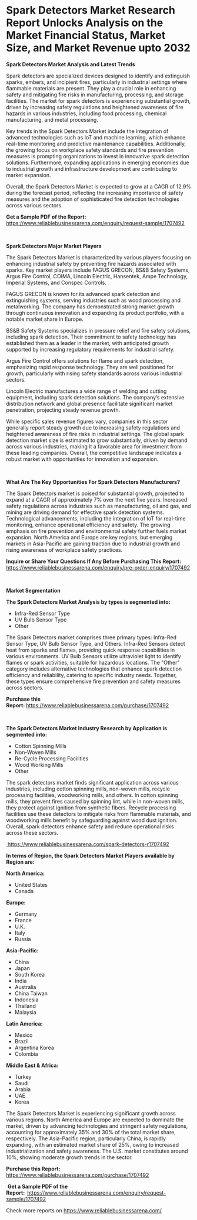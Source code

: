 <p><h1>Spark Detectors Market Research Report Unlocks Analysis on the Market Financial Status, Market Size, and Market Revenue upto 2032</h1></p><p><strong>Spark Detectors Market Analysis and Latest Trends</strong></p>
<p><p>Spark detectors are specialized devices designed to identify and extinguish sparks, embers, and incipient fires, particularly in industrial settings where flammable materials are present. They play a crucial role in enhancing safety and mitigating fire risks in manufacturing, processing, and storage facilities. The market for spark detectors is experiencing substantial growth, driven by increasing safety regulations and heightened awareness of fire hazards in various industries, including food processing, chemical manufacturing, and metal processing.</p><p>Key trends in the Spark Detectors Market include the integration of advanced technologies such as IoT and machine learning, which enhance real-time monitoring and predictive maintenance capabilities. Additionally, the growing focus on workplace safety standards and fire prevention measures is prompting organizations to invest in innovative spark detection solutions. Furthermore, expanding applications in emerging economies due to industrial growth and infrastructure development are contributing to market expansion. </p><p>Overall, the Spark Detectors Market is expected to grow at a CAGR of 12.9% during the forecast period, reflecting the increasing importance of safety measures and the adoption of sophisticated fire detection technologies across various sectors.</p></p>
<p><strong>Get a Sample PDF of the Report:&nbsp;</strong> <a href="https://www.reliablebusinessarena.com/enquiry/request-sample/1707492?utm_campaign=2621&utm_medium=2&utm_source=Github&utm_content=ia&utm_term=20022025&utm_id=spark-detectors">https://www.reliablebusinessarena.com/enquiry/request-sample/1707492</a></p>
<p>&nbsp;</p>
<p><strong>Spark Detectors Major Market Players</strong></p>
<p><p>The Spark Detectors Market is characterized by various players focusing on enhancing industrial safety by preventing fire hazards associated with sparks. Key market players include FAGUS GRECON, BS&B Safety Systems, Argus Fire Control, COIMA, Lincoln Electric, Hansentek, Ampe Technology, Imperial Systems, and Conspec Controls.</p><p>FAGUS GRECON is known for its advanced spark detection and extinguishing systems, serving industries such as wood processing and metalworking. The company has demonstrated strong market growth through continuous innovation and expanding its product portfolio, with a notable market share in Europe.</p><p>BS&B Safety Systems specializes in pressure relief and fire safety solutions, including spark detection. Their commitment to safety technology has established them as a leader in the market, with anticipated growth supported by increasing regulatory requirements for industrial safety.</p><p>Argus Fire Control offers solutions for flame and spark detection, emphasizing rapid response technology. They are well positioned for growth, particularly with rising safety standards across various industrial sectors.</p><p>Lincoln Electric manufactures a wide range of welding and cutting equipment, including spark detection solutions. The company’s extensive distribution network and global presence facilitate significant market penetration, projecting steady revenue growth.</p><p>While specific sales revenue figures vary, companies in this sector generally report steady growth due to increasing safety regulations and heightened awareness of fire risks in industrial settings. The global spark detection market size is estimated to grow substantially, driven by demand across various industries, making it a favorable area for investment from these leading companies. Overall, the competitive landscape indicates a robust market with opportunities for innovation and expansion.</p></p>
<p>&nbsp;</p>
<p><strong>What Are The Key Opportunities For Spark Detectors Manufacturers?</strong></p>
<p><p>The Spark Detectors market is poised for substantial growth, projected to expand at a CAGR of approximately 7% over the next five years. Increased safety regulations across industries such as manufacturing, oil and gas, and mining are driving demand for effective spark detection systems. Technological advancements, including the integration of IoT for real-time monitoring, enhance operational efficiency and safety. The growing emphasis on fire prevention and environmental safety further fuels market expansion. North America and Europe are key regions, but emerging markets in Asia-Pacific are gaining traction due to industrial growth and rising awareness of workplace safety practices.</p></p>
<p><strong>Inquire or Share Your Questions If Any Before Purchasing This Report:</strong> <a href="https://www.reliablebusinessarena.com/enquiry/pre-order-enquiry/1707492?utm_campaign=2621&utm_medium=2&utm_source=Github&utm_content=ia&utm_term=20022025&utm_id=spark-detectors">https://www.reliablebusinessarena.com/enquiry/pre-order-enquiry/1707492</a></p>
<p>&nbsp;</p>
<p><strong>Market Segmentation</strong></p>
<p><strong>The Spark Detectors Market Analysis by types is segmented into:</strong></p>
<p><ul><li>Infra-Red Sensor Type</li><li>UV Bulb Sensor Type</li><li>Other</li></ul></p>
<p><p>The Spark Detectors market comprises three primary types: Infra-Red Sensor Type, UV Bulb Sensor Type, and Others. Infra-Red Sensors detect heat from sparks and flames, providing quick response capabilities in various environments. UV Bulb Sensors utilize ultraviolet light to identify flames or spark activities, suitable for hazardous locations. The "Other" category includes alternative technologies that enhance spark detection efficiency and reliability, catering to specific industry needs. Together, these types ensure comprehensive fire prevention and safety measures across sectors.</p></p>
<p><strong>Purchase this Report:&nbsp;</strong><a href="https://www.reliablebusinessarena.com/purchase/1707492?utm_campaign=2621&utm_medium=2&utm_source=Github&utm_content=ia&utm_term=20022025&utm_id=spark-detectors">https://www.reliablebusinessarena.com/purchase/1707492</a></p>
<p>&nbsp;</p>
<p><strong>The Spark Detectors Market Industry Research by Application is segmented into:</strong></p>
<p><ul><li>Cotton Spinning Mills</li><li>Non-Woven Mills</li><li>Re-Cycle Processing Facilities</li><li>Wood Working Mills</li><li>Other</li></ul></p>
<p><p>The spark detectors market finds significant application across various industries, including cotton spinning mills, non-woven mills, recycle processing facilities, woodworking mills, and others. In cotton spinning mills, they prevent fires caused by spinning lint, while in non-woven mills, they protect against ignition from synthetic fibers. Recycle processing facilities use these detectors to mitigate risks from flammable materials, and woodworking mills benefit by safeguarding against wood dust ignition. Overall, spark detectors enhance safety and reduce operational risks across these sectors.</p></p>
<p><a href="https://www.reliablebusinessarena.com/spark-detectors-r1707492?utm_campaign=2621&utm_medium=2&utm_source=Github&utm_content=ia&utm_term=20022025&utm_id=spark-detectors">&nbsp;https://www.reliablebusinessarena.com/spark-detectors-r1707492</a></p>
<p><strong>In terms of Region, the Spark Detectors Market Players available by Region are:</strong></p>
<p>
    <p> <strong> North America: </strong>
        <ul>
            <li>United States</li>
            <li>Canada</li>
        </ul>
        </p> 
    <p> <strong> Europe: </strong>
        <ul>
            <li>Germany</li>
            <li>France</li>
            <li>U.K.</li>
            <li>Italy</li>
            <li>Russia</li>
        </ul>
        </p> 
    <p> <strong> Asia-Pacific: </strong>
        <ul>
            <li>China</li>
            <li>Japan</li>
            <li>South Korea</li>
            <li>India</li>
            <li>Australia</li>
            <li>China Taiwan</li>
            <li>Indonesia</li>
            <li>Thailand</li>
            <li>Malaysia</li>
        </ul>
        </p> 
    <p> <strong> Latin America: </strong>
        <ul>
            <li>Mexico</li>
            <li>Brazil</li>
            <li>Argentina Korea</li>
            <li>Colombia</li>
        </ul>
        </p> 
    <p> <strong> Middle East & Africa: </strong>
        <ul>
            <li>Turkey</li>
            <li>Saudi</li>
            <li>Arabia</li>
            <li>UAE</li>
            <li>Korea</li>
        </ul>
    </p>
    </p>
<p><p>The Spark Detectors Market is experiencing significant growth across various regions. North America and Europe are expected to dominate the market, driven by advancing technologies and stringent safety regulations, accounting for approximately 35% and 30% of the total market share, respectively. The Asia-Pacific region, particularly China, is rapidly expanding, with an estimated market share of 25%, owing to increased industrialization and safety awareness. The U.S. market constitutes around 10%, showing moderate growth trends in the sector.</p></p>
<p><strong>Purchase this Report: </strong><a href="https://www.reliablebusinessarena.com/purchase/1707492?utm_campaign=2621&utm_medium=2&utm_source=Github&utm_content=ia&utm_term=20022025&utm_id=spark-detectors">https://www.reliablebusinessarena.com/purchase/1707492</a></p>
<p>&nbsp;<strong>Get a Sample PDF of the Report:&nbsp;&nbsp;</strong><a href="https://www.reliablebusinessarena.com/enquiry/request-sample/1707492?utm_campaign=2621&utm_medium=2&utm_source=Github&utm_content=ia&utm_term=20022025&utm_id=spark-detectors">https://www.reliablebusinessarena.com/enquiry/request-sample/1707492</a></p>
<p><strong></strong></p>
<p>Check more reports on <a href="https://www.reliablebusinessarena.com/?utm_campaign=2621&utm_medium=2&utm_source=Github&utm_content=ia&utm_term=20022025&utm_id=spark-detectors">https://www.reliablebusinessarena.com/</a></p>